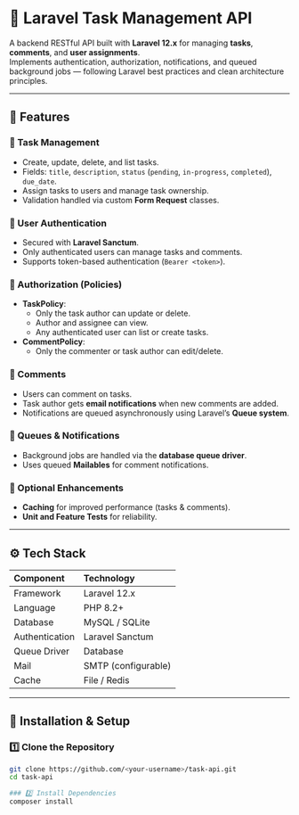 # 🧩 Laravel Task Management API

A backend RESTful API built with **Laravel 12.x** for managing **tasks**, **comments**, and **user assignments**.  
Implements authentication, authorization, notifications, and queued background jobs — following Laravel best practices and clean architecture principles.

---

## 🚀 Features

### 🔹 Task Management
- Create, update, delete, and list tasks.
- Fields: `title`, `description`, `status` (`pending`, `in-progress`, `completed`), `due_date`.
- Assign tasks to users and manage task ownership.
- Validation handled via custom **Form Request** classes.

### 🔹 User Authentication
- Secured with **Laravel Sanctum**.
- Only authenticated users can manage tasks and comments.
- Supports token-based authentication (`Bearer <token>`).

### 🔹 Authorization (Policies)
- **TaskPolicy**:
  - Only the task author can update or delete.
  - Author and assignee can view.
  - Any authenticated user can list or create tasks.
- **CommentPolicy**:
  - Only the commenter or task author can edit/delete.

### 🔹 Comments
- Users can comment on tasks.
- Task author gets **email notifications** when new comments are added.
- Notifications are queued asynchronously using Laravel’s **Queue system**.

### 🔹 Queues & Notifications
- Background jobs are handled via the **database queue driver**.
- Uses queued **Mailables** for comment notifications.

### 🔹 Optional Enhancements
- **Caching** for improved performance (tasks & comments).
- **Unit and Feature Tests** for reliability.

---

## ⚙️ Tech Stack

| Component | Technology |
|:-----------|:------------|
| Framework | Laravel 12.x |
| Language | PHP 8.2+ |
| Database | MySQL / SQLite |
| Authentication | Laravel Sanctum |
| Queue Driver | Database |
| Mail | SMTP (configurable) |
| Cache | File / Redis |

---

## 🧰 Installation & Setup

### 1️⃣ Clone the Repository
```bash
git clone https://github.com/<your-username>/task-api.git
cd task-api

### 2️⃣ Install Dependencies
composer install
